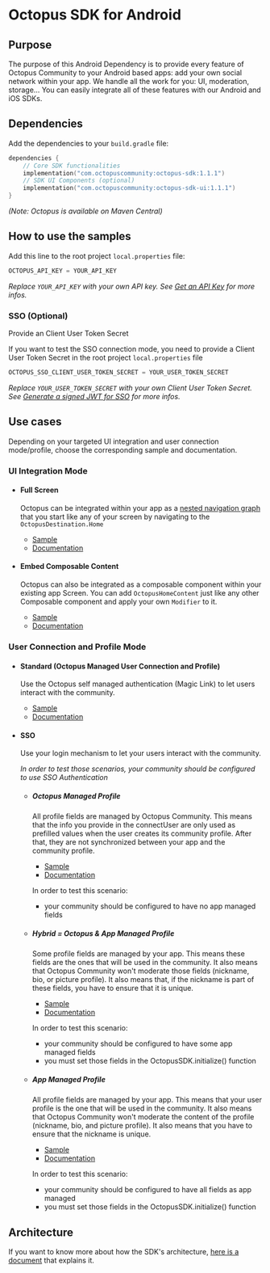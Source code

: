 # Octopus SDK for Android

## Purpose

The purpose of this Android Dependency is to provide every feature of Octopus Community to your
Android based apps:
add your own social network within your app. We handle all the work for you: UI, moderation,
storage…
You can easily integrate all of these features with our Android and iOS SDKs.

## Dependencies

Add the dependencies to your `build.gradle` file:

```kotlin
dependencies {
    // Core SDK functionalities
    implementation("com.octopuscommunity:octopus-sdk:1.1.1")
    // SDK UI Components (optional)
    implementation("com.octopuscommunity:octopus-sdk-ui:1.1.1")
}
```

*(Note: Octopus is available on Maven Central)*

## How to use the samples

Add this line to the root project `local.properties` file:

 ```groovy
 OCTOPUS_API_KEY = YOUR_API_KEY 
 ```

*Replace `YOUR_API_KEY` with your own API key.
See [Get an API Key](https://octopus-documentation.pages.dev) for more infos.*

### SSO (Optional)

Provide an Client User Token Secret

If you want to test the SSO connection mode, you need to provide a Client User Token Secret in the
root project `local.properties` file

 ```groovy
OCTOPUS_SSO_CLIENT_USER_TOKEN_SECRET = YOUR_USER_TOKEN_SECRET
```

*Replace `YOUR_USER_TOKEN_SECRET` with your own Client User Token Secret.
See [Generate a signed JWT for SSO](https://octopus-documentation.pages.dev/backend/sso)
for more infos.*

## Use cases

Depending on your targeted UI integration and user connection mode/profile, choose the corresponding
sample and documentation.

### UI Integration Mode

- #### Full Screen

  Octopus can be integrated within your app as
  a [nested navigation graph](https://developer.android.com/guide/navigation/design/nested-graphs)
  that you start like any of your screen by navigating to the `OctopusDestination.Home`

    - [Sample](/samples/standard/fullscreen)
    - [Documentation](https://octopus-documentation.pages.dev)

- #### Embed Composable Content

  Octopus can also be integrated as a composable component within your existing app Screen.
  You can add `OctopusHomeContent` just like any other Composable component and apply your
  own `Modifier` to it.

    - [Sample](/samples/standard/embed)
    - [Documentation](https://octopus-documentation.pages.dev)

### User Connection and Profile Mode

- #### Standard (Octopus Managed User Connection and Profile)

  Use the Octopus self managed authentication (Magic Link) to let users interact with the community.

    - [Sample](/samples/standard/)
    - [Documentation](https://octopus-documentation.pages.dev/SDK/octopus-auth/android)

- #### SSO

  Use your login mechanism to let your users interact with the community.

  *In order to test those scenarios, your community should be configured to use SSO Authentication*

    - ##### Octopus Managed Profile

      All profile fields are managed by Octopus Community. This means that the info you provide in
      the connectUser are only used as prefilled values when the user creates its community profile.
      After that, they are not synchronized between your app and the community profile.

        - [Sample](/samples/sso/octopus-profile)
        - [Documentation](https://octopus-documentation.pages.dev/SDK/sso/android)

      In order to test this scenario:
        - your community should be configured to have no app managed fields

    - ##### Hybrid = Octopus & App Managed Profile

      Some profile fields are managed by your app. This means these fields are the ones
      that will be used in the community. It also means that Octopus Community won't moderate those
      fields (nickname, bio, or picture profile). It also means that, if the nickname is part of
      these fields, you have to ensure that it is unique.

        - [Sample](/samples/sso/hybrid-profile)
        - [Documentation](https://octopus-documentation.pages.dev/SDK/sso/android)

      In order to test this scenario:
        - your community should be configured to have some app managed fields
        - you must set those fields in the OctopusSDK.initialize() function

    - ##### App Managed Profile

      All profile fields are managed by your app. This means that your user profile is the one that
      will be used in the community. It also means that Octopus Community won't moderate the content
      of the profile (nickname, bio, and picture profile). It also means that you have to ensure
      that the nickname is unique.

        - [Sample](/samples/sso/client-profile)
        - [Documentation](https://octopus-documentation.pages.dev/SDK/sso/android)

      In order to test this scenario:
        - your community should be configured to have all fields as app managed
        - you must set those fields in the OctopusSDK.initialize() function

## Architecture

If you want to know more about how the SDK's architecture, [here is a document](ARCHITECTURE.md) that explains it.